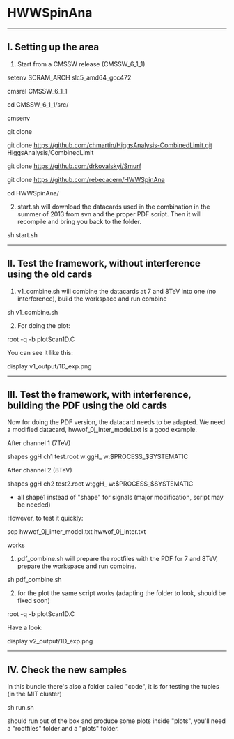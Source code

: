 HWWSpinAna
==========

---------------------------------------------
I. Setting up the area 
---------------------------------------------


1) Start from a CMSSW release (CMSSW_6_1_1)


setenv SCRAM_ARCH slc5_amd64_gcc472

cmsrel CMSSW_6_1_1

cd CMSSW_6_1_1/src/

cmsenv

git clone

git clone https://github.com/chmartin/HiggsAnalysis-CombinedLimit.git HiggsAnalysis/CombinedLimit

git clone https://github.com/drkovalskyi/Smurf

git clone https://github.com/rebecacern/HWWSpinAna

cd HWWSpinAna/


2) start.sh will download the datacards used in the combination in the summer of 2013 from svn and the proper PDF script. 
Then it will recompile and bring you back to the folder.

sh start.sh


---------------------------------------------
II. Test the framework, without interference using the old cards 
---------------------------------------------


1) v1_combine.sh will combine the datacards at 7 and 8TeV into one (no
interference), build the workspace and run combine

sh v1_combine.sh


2) For doing the plot:

root -q -b plotScan1D.C

You can see it like this:

display v1_output/1D_exp.png

---------------------------------------------
III. Test the framework, with interference, building the PDF using the old cards 
---------------------------------------------

Now for doing the PDF version, the datacard needs to be adapted.
We need a modified datacard, hwwof_0j_inter_model.txt is a good
example.

After channel 1 (7TeV)

shapes ggH ch1 test.root w:ggH_ w:$PROCESS_$SYSTEMATIC

After channel 2 (8TeV)

shapes ggH ch2 test2.root w:ggH_ w:$PROCESS_$SYSTEMATIC

+ all shape1 instead of "shape" for signals (major modification, script may be needed)

However, to test it quickly:

scp hwwof_0j_inter_model.txt hwwof_0j_inter.txt

works


1) pdf_combine.sh will prepare the rootfiles with the PDF for 7 and 8TeV,
prepare the workspace and run combine.

sh pdf_combine.sh

2) for the plot the same script works (adapting the folder to look, should be fixed soon)

root -q -b plotScan1D.C

Have a look:

display v2_output/1D_exp.png


---------------------------------------------
IV. Check the new samples 
---------------------------------------------

In this bundle there's also a folder called "code", it is for testing the tuples (in the MIT cluster)

sh run.sh 

should run out of the box and produce some plots inside "plots", you'll need a
"rootfiles" folder and a "plots" folder.
